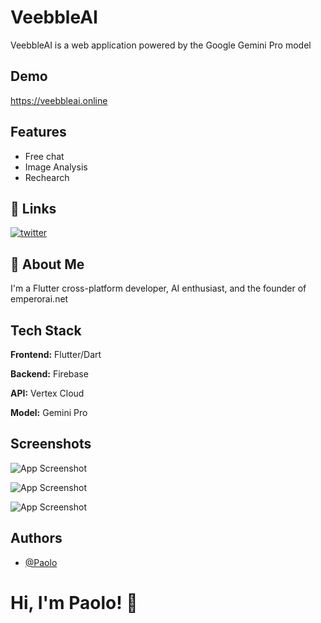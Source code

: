 
# VeebbleAI

VeebbleAI is a web application powered by the Google Gemini Pro model







## Demo

https://veebbleai.online


## Features

- Free chat
- Image Analysis
- Rechearch



## 🔗 Links
[![twitter](https://img.shields.io/badge/twitter-1DA1F2?style=for-the-badge&logo=twitter&logoColor=white)](https://twitter.com/The_Real_Paolo)


## 🚀 About Me
I'm a Flutter cross-platform developer, AI enthusiast, and the founder of emperorai.net


## Tech Stack

**Frontend:** Flutter/Dart

**Backend:** Firebase

**API:** Vertex Cloud

**Model:** Gemini Pro


## Screenshots

![App Screenshot](https://firebasestorage.googleapis.com/v0/b/lira-1a32f.appspot.com/o/D1.jpg?alt=media&token=a7f98aba-57bd-4059-8f40-db8e61496b70)

![App Screenshot](https://firebasestorage.googleapis.com/v0/b/lira-1a32f.appspot.com/o/D2.jpg?alt=media&token=4bb4f823-1d8a-4283-b955-8115634716d4)

![App Screenshot](https://firebasestorage.googleapis.com/v0/b/lira-1a32f.appspot.com/o/D3.jpg?alt=media&token=0a3299f1-0dfc-414c-9824-ed3483033a8f)





















## Authors

- [@Paolo](https://github.com/TheRealPaolo)













# Hi, I'm Paolo! 👋

